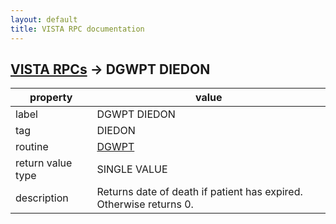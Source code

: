 ```yaml
---
layout: default
title: VISTA RPC documentation
---
```




## [VISTA RPCs](TableOfContent.md) &#8594; DGWPT DIEDON 

 property | value 
--- | --- 
 label | DGWPT DIEDON
 tag | DIEDON
 routine | [DGWPT](http://code.osehra.org/dox/Routine_DGWPT_source.html)
 return value type | SINGLE VALUE
 description | Returns date of death if patient has expired.  Otherwise returns 0.